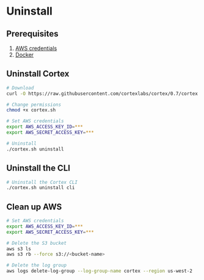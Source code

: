 # Uninstall

## Prerequisites

1. [AWS credentials](aws.md)
2. [Docker](https://docs.docker.com/install)

## Uninstall Cortex

<!-- CORTEX_VERSION_MINOR -->

```bash
# Download
curl -O https://raw.githubusercontent.com/cortexlabs/cortex/0.7/cortex.sh

# Change permissions
chmod +x cortex.sh

# Set AWS credentials
export AWS_ACCESS_KEY_ID=***
export AWS_SECRET_ACCESS_KEY=***

# Uninstall
./cortex.sh uninstall
```

## Uninstall the CLI

```bash
# Uninstall the Cortex CLI
./cortex.sh uninstall cli
```

## Clean up AWS

```bash
# Set AWS credentials
export AWS_ACCESS_KEY_ID=***
export AWS_SECRET_ACCESS_KEY=***

# Delete the S3 bucket
aws s3 ls
aws s3 rb --force s3://<bucket-name>

# Delete the log group
aws logs delete-log-group --log-group-name cortex --region us-west-2
```
